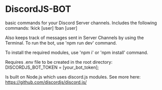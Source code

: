 # DiscordJS-BOT
basic commands for your Discord Server channels.
Includes the following commands:
  !kick [user]
  !ban [user]
  
Also keeps track of messages sent in Server Channels by using the Terminal.
To run the bot, use 'npm run dev' command.

To install the required modules, use 'npm i' or 'npm install' command.

Requires .env file to be created in the root directory:
  DISCORDJS_BOT_TOKEN = [your_bot_token];
  
Is built on Node.js which uses discord.js modules.
See more here: https://github.com/discordjs/discord.js/
